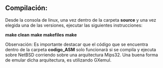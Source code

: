 ## Compilación:

Desde la consola de linux, una vez dentro de la carpeta **source** y una vez elegida una de las versiones, ejecutar las siguientes instrucciones:

**make clean**
**make makefiles**
**make**

Observación:
Es importante destacar que el código que se encuentra dentro de la carpeta **codigo_ASM** solo funcionará si se compila y ejecuta sobre NetBSD corriendo sobre una arquitectura Mips32.
Una buena forma de emular dicha arquitectura, es utilizando GXemul.
